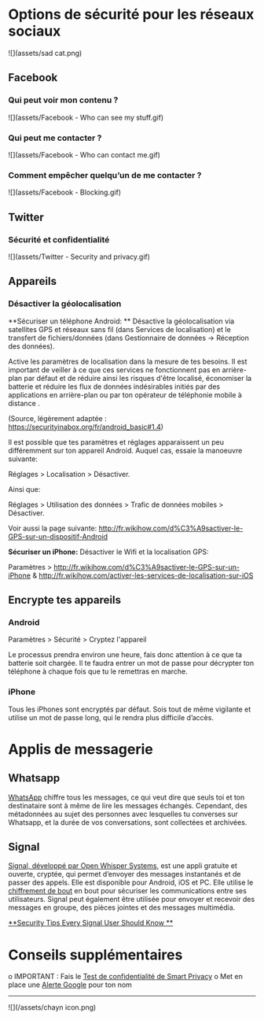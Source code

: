 # Options de sécurité pour les réseaux sociaux

![](assets/sad cat.png)

## Facebook

### Qui peut voir mon contenu ?

![](assets/Facebook - Who can see my stuff.gif)



### Qui peut me contacter ?

![](assets/Facebook - Who can contact me.gif)



### Comment empêcher quelqu’un de me contacter ?

![](assets/Facebook - Blocking.gif)




## Twitter

### Sécurité et confidentialité

![](assets/Twitter - Security  and privacy.gif)



## Appareils

### Désactiver la géolocalisation

**Sécuriser un téléphone Android: ** Désactive la géolocalisation via satellites GPS et réseaux sans fil (dans Services de localisation) et le transfert de fichiers/données (dans Gestionnaire de données -> Réception des données).

Active les paramètres de localisation dans la mesure de tes besoins. Il est important de veiller à ce que ces services ne fonctionnent pas en arrière-plan par défaut et de réduire ainsi les risques d'être localisé, économiser la batterie et réduire les flux de données indésirables initiés par des applications en arrière-plan ou par ton opérateur de téléphonie mobile à distance . 

(Source, légèrement adaptée : https://securityinabox.org/fr/android_basic#1.4)

Il est possible que tes paramètres et réglages apparaissent un peu différemment sur ton appareil Android. Auquel cas, essaie la manoeuvre suivante:

Réglages > Localisation > Désactiver.

Ainsi que:

Réglages > Utilisation des données > Trafic de données mobiles > Désactiver.

Voir aussi la page suivante: http://fr.wikihow.com/d%C3%A9sactiver-le-GPS-sur-un-dispositif-Android

**Sécuriser un iPhone:**
Désactiver le Wifi et la localisation GPS:

Paramètres > http://fr.wikihow.com/d%C3%A9sactiver-le-GPS-sur-un-iPhone & http://fr.wikihow.com/activer-les-services-de-localisation-sur-iOS



## Encrypte tes appareils

### Android

Paramètres > Sécurité > Cryptez l'appareil

Le processus prendra environ une heure, fais donc attention à ce que ta batterie soit chargée. Il te faudra entrer un mot de passe pour décrypter ton téléphone à chaque fois que tu le remettras en marche. 

### iPhone

Tous les iPhones sont encryptés par défaut. Sois tout de même vigilante et utilise un mot de passe long, qui le rendra plus difficile d’accès. 




# Applis de messagerie

## Whatsapp
[WhatsApp](https://www.whatsapp.com/) chiffre tous les messages, ce qui veut dire que seuls toi et ton destinataire sont à même de lire les messages échangés. Cependant, des métadonnées au sujet des personnes avec lesquelles tu converses sur Whatsapp, et la durée de vos conversations, sont collectées et archivées. 

## Signal
[Signal, développé par Open Whisper Systems](https://whispersystems.org/), est une appli gratuite et ouverte, cryptée, qui permet d’envoyer des messages instantanés et de passer des appels. Elle est disponible pour Android,  iOS et PC. Elle utilise le [chiffrement de bout](https://fr.wikipedia.org/wiki/Chiffrement_de_bout_en_bout) en bout pour sécuriser les communications entre ses utilisateurs.  Signal peut également être utilisée pour envoyer et recevoir des messages en groupe, des pièces jointes et des messages multimédia. 

[**Security Tips Every Signal User Should Know
** ](https://whispersystems.org/blog/signal-desktop/)


# Conseils supplémentaires

o  IMPORTANT : Fais le [Test de confidentialité de Smart Privacy](http://smartprivacy.tumblr.com/privacynow)
o  Met en place une  [Alerte Google](https://www.google.com/alerts) pour ton nom

---
![](/assets/chayn icon.png)

